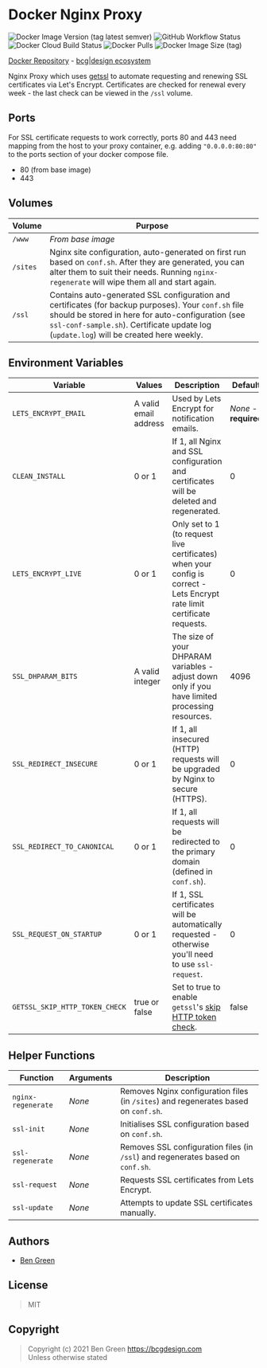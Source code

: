 # Docker Nginx Proxy

![Docker Image Version (tag latest semver)](https://img.shields.io/docker/v/bcgdesign/nginx-proxy/latest?label=latest) ![GitHub Workflow Status](https://img.shields.io/github/workflow/status/bencgreen/docker-nginx-proxy/build?label=github) ![Docker Cloud Build Status](https://img.shields.io/docker/cloud/build/bcgdesign/nginx-proxy?label=docker) ![Docker Pulls](https://img.shields.io/docker/pulls/bcgdesign/nginx-proxy?label=pulls) ![Docker Image Size (tag)](https://img.shields.io/docker/image-size/bcgdesign/nginx-proxy/latest?label=size)

[Docker Repository](https://hub.docker.com/r/bcgdesign/nginx-proxy) - [bcg|design ecosystem](https://github.com/bencgreen/docker)

Nginx Proxy which uses [getssl](https://github.com/srvrco/getssl) to automate requesting and renewing SSL certificates via Let's Encrypt.  Certificates are checked for renewal every week - the last check can be viewed in the `/ssl` volume.

## Ports

For SSL certificate requests to work correctly, ports 80 and 443 need mapping from the host to your proxy container, e.g. adding `"0.0.0.0:80:80"` to the ports section of your docker compose file.

* 80 (from base image)
* 443

## Volumes

| Volume   | Purpose                                                                                                                                                                                                                                                |
| -------- | ------------------------------------------------------------------------------------------------------------------------------------------------------------------------------------------------------------------------------------------------------ |
| `/www`   | *From base image*                                                                                                                                                                                                                                      |
| `/sites` | Nginx site configuration, auto-generated on first run based on `conf.sh`.  After they are generated, you can alter them to suit their needs.  Running `nginx-regenerate` will wipe them all and start again.                                           |
| `/ssl`   | Contains auto-generated SSL configuration and certificates (for backup purposes).  Your `conf.sh` file should be stored in here for auto-configuration (see `ssl-conf-sample.sh`).  Certificate update log (`update.log`) will be created here weekly. |

## Environment Variables

| Variable                       | Values                | Description                                                                                                                                  | Default               |
| ------------------------------ | --------------------- | -------------------------------------------------------------------------------------------------------------------------------------------- | --------------------- |
| `LETS_ENCRYPT_EMAIL`           | A valid email address | Used by Lets Encrypt for notification emails.                                                                                                | *None* - **required** |
| `CLEAN_INSTALL`                | 0 or 1                | If 1, all Nginx and SSL configuration and certificates will be deleted and regenerated.                                                      | 0                     |
| `LETS_ENCRYPT_LIVE`            | 0 or 1                | Only set to 1 (to request live certificates) when your config is correct - Lets Encrypt rate limit certificate requests.                     | 0                     |
| `SSL_DHPARAM_BITS`             | A valid integer       | The size of your DHPARAM variables - adjust down only if you have limited processing resources.                                              | 4096                  |
| `SSL_REDIRECT_INSECURE`        | 0 or 1                | If 1, all insecured (HTTP) requests will be upgraded by Nginx to secure (HTTPS).                                                             | 0                     |
| `SSL_REDIRECT_TO_CANONICAL`    | 0 or 1                | If 1, all requests will be redirected to the primary domain (defined in `conf.sh`).                                                          | 0                     |
| `SSL_REQUEST_ON_STARTUP`       | 0 or 1                | If 1, SSL certificates will be automatically requested - otherwise you'll need to use `ssl-request`.                                         | 0                     |
| `GETSSL_SKIP_HTTP_TOKEN_CHECK` | true or false         | Set to true to enable `getssl`'s [skip HTTP token check](https://github.com/srvrco/getssl/wiki/Config-variables#skip_http_token_checkfalse). | false                 |

## Helper Functions

| Function           | Arguments | Description                                                                         |
| ------------------ | --------- | ----------------------------------------------------------------------------------- |
| `nginx-regenerate` | *None*    | Removes Nginx configuration files (in `/sites`) and regenerates based on `conf.sh`. |
| `ssl-init`         | *None*    | Initialises SSL configuration based on `conf.sh`.                                   |
| `ssl-regenerate`   | *None*    | Removes SSL configuration files (in `/ssl`) and regenerates based on `conf.sh`.     |
| `ssl-request`      | *None*    | Requests SSL certificates from Lets Encrypt.                                        |
| `ssl-update`       | *None*    | Attempts to update SSL certificates manually.                                       |

## Authors

* [Ben Green](https://github.com/bencgreen)

## License

> MIT

## Copyright

> Copyright (c) 2021 Ben Green <https://bcgdesign.com>  
> Unless otherwise stated
